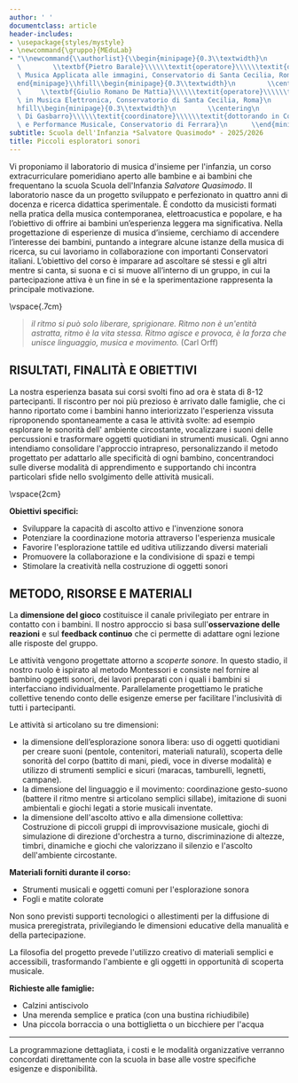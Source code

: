 ```yaml
---
author: ' '
documentclass: article
header-includes:
- \usepackage{styles/mystyle}
- \newcommand{\gruppo}{MEduLab}
- "\\newcommand{\\authorlist}{\\begin{minipage}{0.3\\textwidth}\n        \\centering\n\
  \        \\textbf{Pietro Barale}\\\\\\textit{operatore}\\\\\\textit{diplomato in\
  \ Musica Applicata alle immagini, Conservatorio di Santa Cecilia, Roma}\n      \\\
  end{minipage}\\hfill\\begin{minipage}{0.3\\textwidth}\n        \\centering\n   \
  \     \\textbf{Giulio Romano De Mattia}\\\\\\textit{operatore}\\\\\\textit{ diplomato\
  \ in Musica Elettronica, Conservatorio di Santa Cecilia, Roma}\n      \\end{minipage}\\\
  hfill\\begin{minipage}{0.3\\textwidth}\n        \\centering\n        \\textbf{Marco\
  \ Di Gasbarro}\\\\\\textit{coordinatore}\\\\\\textit{dottorando in Composizione\
  \ e Performance Musicale, Conservatorio di Ferrara}\n      \\end{minipage}}"
subtitle: Scuola dell'Infanzia *Salvatore Quasimodo* - 2025/2026
title: Piccoli esploratori sonori
---
```


Vi proponiamo il laboratorio di musica d'insieme per l'infanzia, un corso extracurriculare pomeridiano aperto alle bambine e ai bambini che frequentano la scuola Scuola dell'Infanzia *Salvatore Quasimodo*. Il laboratorio nasce da un progetto sviluppato e perfezionato in quattro anni di docenza e ricerca didattica sperimentale. È condotto da musicisti formati nella pratica della musica contemporanea, elettroacustica e popolare, e ha l’obiettivo di offrire ai bambini un’esperienza leggera ma significativa. Nella progettazione di esperienze di musica d’insieme, cerchiamo di accendere l’interesse dei bambini, puntando a integrare alcune istanze della musica di ricerca, su cui lavoriamo in collaborazione con importanti Conservatori italiani. L’obiettivo del corso è imparare ad ascoltare sé stessi e gli altri mentre si canta, si suona e ci si muove all’interno di un gruppo, in cui la partecipazione attiva è un fine in sé e la sperimentazione rappresenta la principale motivazione.

\vspace{.7cm}

>*il ritmo si può solo liberare, sprigionare. Ritmo non è un'entità astratta, ritmo è la vita stessa. Ritmo agisce e provoca, è la forza che unisce linguaggio, musica e movimento.* (Carl Orff)


<!-- **Maestri:** 

- **Pietro Barale** - diplomato in Musica Applicata alle immagini, Conservatorio di Santa Cecilia, Roma

- **Giulio Romano De Mattia** -  diplomato in Musica Elettronica, Conservatorio di Santa Cecilia, Roma

- **Marco Di Gasbarro** - dottorando in Composizione e Performance Musicale, Conservatorio di Ferrara


-->


## RISULTATI, FINALITÀ E OBIETTIVI

La nostra esperienza basata sui corsi svolti fino ad ora è stata di 8-12 partecipanti. Il riscontro per noi più prezioso è arrivato dalle famiglie, che ci hanno riportato come i bambini hanno interiorizzato l'esperienza vissuta riproponendo spontaneamente a casa le attività svolte: ad esempio esplorare le sonorità dell' ambiente circostante, vocalizzare i suoni delle percussioni e trasformare oggetti quotidiani in strumenti musicali.
Ogni anno intendiamo consolidare l'approccio intrapreso, personalizzando il metodo progettato per adattarlo alle specificità di ogni bambino, concentrandoci sulle diverse modalità di apprendimento e supportando chi incontra particolari sfide nello svolgimento delle attività musicali.     

\vspace{2cm}

**Obiettivi specifici:**    
- Sviluppare la capacità di ascolto attivo e l'invenzione sonora  
- Potenziare la coordinazione motoria attraverso l'esperienza musicale  
- Favorire l'esplorazione tattile ed uditiva utilizzando diversi materiali  
- Promuovere la collaborazione e la condivisione di spazi e tempi
- Stimolare la creatività nella costruzione di oggetti sonori  


## METODO, RISORSE E MATERIALI

La **dimensione del gioco** costituisce il canale privilegiato per entrare in contatto con i bambini. Il nostro approccio si basa sull'**osservazione delle reazioni** e sul **feedback continuo** che ci permette di adattare ogni lezione alle risposte del gruppo.

Le attività vengono progettate attorno a *scoperte sonore*. In questo stadio, il nostro ruolo è ispirato al metodo Montessori e consiste nel fornire al bambino oggetti sonori, dei lavori preparati con i quali i bambini si interfacciano individualmente.
Parallelamente progettiamo le pratiche collettive tenendo conto delle esigenze emerse per facilitare l'inclusività di tutti i partecipanti.

Le attività si articolano su tre dimensioni:
- la dimensione dell’esplorazione sonora libera: uso di oggetti quotidiani per creare suoni (pentole, contenitori, materiali naturali), scoperta delle sonorità del corpo (battito di mani, piedi, voce in diverse modalità) e utilizzo di strumenti semplici e sicuri (maracas, tamburelli, legnetti, campane).
- la dimensione del linguaggio e il movimento: coordinazione gesto-suono (battere il ritmo mentre si articolano semplici sillabe), imitazione di suoni ambientali e giochi legati a storie musicali inventate.
- la dimensione dell'ascolto attivo e alla dimensione collettiva: Costruzione di piccoli gruppi di improvvisazione musicale, giochi di simulazione di direzione d'orchestra a turno, discriminazione di altezze, timbri, dinamiche e giochi che valorizzano il silenzio e l'ascolto dell'ambiente circostante.



**Materiali forniti durante il corso:**  
- Strumenti musicali e oggetti comuni per l'esplorazione sonora  
- Fogli e matite colorate  

Non sono previsti supporti tecnologici o allestimenti per la diffusione di musica preregistrata, privilegiando le dimensioni educative della manualità e della partecipazione.

La filosofia del progetto prevede l'utilizzo creativo di materiali semplici e accessibili, trasformando l'ambiente e gli oggetti in opportunità di scoperta musicale. 

**Richieste alle famiglie:**  
- Calzini antiscivolo  
- Una merenda semplice e pratica (con una bustina richiudibile)  
- Una piccola borraccia o una bottiglietta o un bicchiere per l'acqua  





---

La programmazione dettagliata, i costi e le modalità organizzative verranno concordati direttamente con la scuola in base alle vostre specifiche esigenze e disponibilità.



